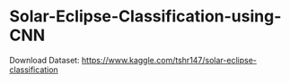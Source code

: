 # Solar-Eclipse-Classification-using-CNN

Download Dataset: https://www.kaggle.com/tshr147/solar-eclipse-classification
